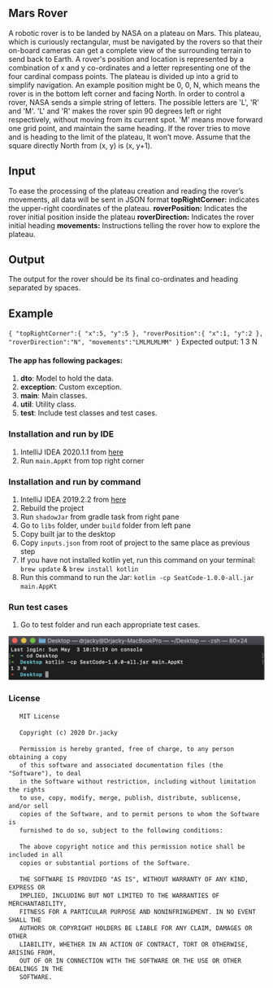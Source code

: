 ## Mars Rover
A robotic rover is to be landed by NASA on a plateau on Mars. This plateau, which is curiously rectangular, must be navigated by the rovers so that their on-board cameras can get a complete view of the surrounding terrain to send back to Earth.
A rover's position and location is represented by a combination of x and y co-ordinates and a letter representing one of the four cardinal compass points. The plateau is divided up into a grid to simplify navigation. An example position might be 0, 0, N, which means the rover is in the bottom left corner and facing North.
In order to control a rover, NASA sends a simple string of letters. The possible letters are 'L', 'R' and 'M'. 'L' and 'R' makes the rover spin 90 degrees left or right respectively, without moving from its current spot. 'M' means move forward one grid point, and maintain the same heading. If the rover tries to move and is heading to the limit of the plateau, It won’t move.
Assume that the square directly North from (x, y) is (x, y+1).

## Input
To ease the processing of the plateau creation and reading the rover’s movements, all data will be sent in JSON format
**topRightCorner:** indicates the upper-right coordinates of the plateau.
**roverPosition:** Indicates the rover initial position inside the plateau
**roverDirection:** Indicates the rover initial heading
**movements:** Instructions telling the rover how to explore the plateau.

## Output
The output for the rover should be its final co-ordinates and heading separated by spaces.

## Example
`
{
   "topRightCorner":{
      "x":5,
      "y":5
   },
   "roverPosition":{
      "x":1,
      "y":2
   },
   "roverDirection":"N",
   "movements":"LMLMLMLMM"
}
`
Expected output:
1 3 N

#### The app has following packages:

 1. **dto**: Model to hold the data.
 2. **exception**: Custom exception.
 3. **main**: Main classes.
 4. **util**: Utility class.
 5. **test**: Include test classes and test cases.
 
 ### Installation and run by IDE
 
 1. IntelliJ IDEA 2020.1.1 from [here](https://www.jetbrains.com/idea/download/)
 2. Run `main.AppKt` from top right corner
 
 ### Installation and run by command
  
  1. IntelliJ IDEA 2019.2.2 from [here](https://www.jetbrains.com/idea/download/)
  2. Rebuild the project
  3. Run `shadowJar` from gradle task from right pane
  4. Go to `libs` folder, under `build` folder from left pane
  5. Copy built jar to the desktop
  6. Copy `inputs.json` from root of project to the same place as previous step
  7. If you have not installed kotlin yet, run this command on your terminal: `brew update` & `brew install kotlin`
  8. Run this command to run the Jar: `kotlin -cp SeatCode-1.0.0-all.jar main.AppKt`
 
 ### Run test cases
 
 1. Go to test folder and run each appropriate test cases.
 
 ![Screenshot](https://raw.githubusercontent.com/Drjacky/SeatCode/master/output.png)
 
 ### License
 ```
    MIT License
    
    Copyright (c) 2020 Dr.jacky
    
    Permission is hereby granted, free of charge, to any person obtaining a copy
    of this software and associated documentation files (the "Software"), to deal
    in the Software without restriction, including without limitation the rights
    to use, copy, modify, merge, publish, distribute, sublicense, and/or sell
    copies of the Software, and to permit persons to whom the Software is
    furnished to do so, subject to the following conditions:
    
    The above copyright notice and this permission notice shall be included in all
    copies or substantial portions of the Software.
    
    THE SOFTWARE IS PROVIDED "AS IS", WITHOUT WARRANTY OF ANY KIND, EXPRESS OR
    IMPLIED, INCLUDING BUT NOT LIMITED TO THE WARRANTIES OF MERCHANTABILITY,
    FITNESS FOR A PARTICULAR PURPOSE AND NONINFRINGEMENT. IN NO EVENT SHALL THE
    AUTHORS OR COPYRIGHT HOLDERS BE LIABLE FOR ANY CLAIM, DAMAGES OR OTHER
    LIABILITY, WHETHER IN AN ACTION OF CONTRACT, TORT OR OTHERWISE, ARISING FROM,
    OUT OF OR IN CONNECTION WITH THE SOFTWARE OR THE USE OR OTHER DEALINGS IN THE
    SOFTWARE.
 ```
 
